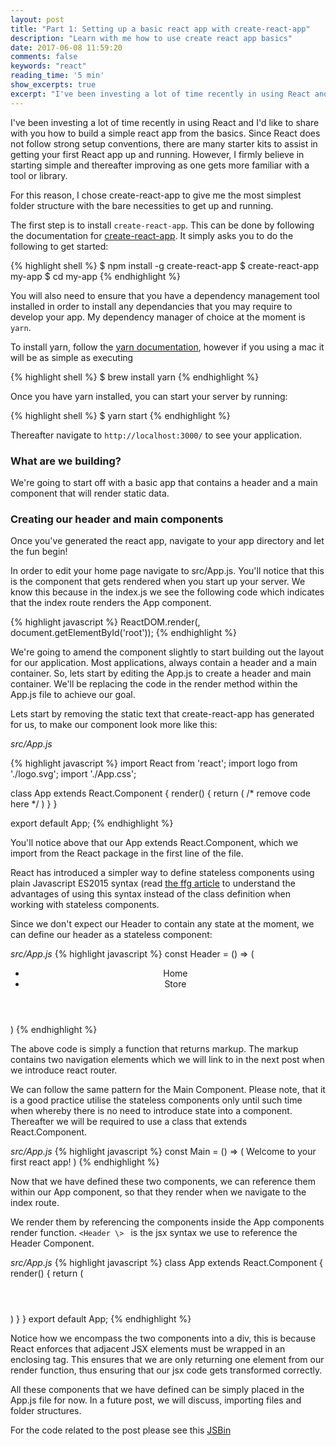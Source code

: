 ```yaml
---
layout: post
title: "Part 1: Setting up a basic react app with create-react-app"
description: "Learn with me how to use create react app basics"
date: 2017-06-08 11:59:20
comments: false
keywords: "react"
reading_time: '5 min'
show_excerpts: true
excerpt: "I've been investing a lot of time recently in using React and I'd like to share with you how to build a simple react app from the basics..."
---
```


I've been investing a lot of time recently in using React and I'd like to share with you how to build a simple react app from the basics. Since React does not follow strong setup conventions, there are many starter kits to assist in getting your first React app up and running. However, I firmly believe in starting simple and thereafter improving as one gets more familiar with a tool or library.

For this reason, I chose create-react-app to give me the most simplest folder structure with the bare necessities to get up and running.

The first step is to install ```create-react-app```. This can be done by following the documentation for [create-react-app](https://github.com/facebookincubator/create-react-app). It simply asks you to do the following to get started:


{% highlight shell %}
$ npm install -g create-react-app
$ create-react-app my-app
$ cd my-app
{% endhighlight %}

You will also need to ensure that you have a dependency management tool installed in order to install any dependancies that you may require to develop your app. My dependency manager of choice at the moment is  ```yarn```.

To install yarn, follow the [yarn documentation](https://yarnpkg.com/en/docs/getting-started), however if you using a mac it will be as simple as executing

{% highlight shell %}
$ brew install yarn
{% endhighlight %}

Once you have yarn installed, you can start your server by running:

{% highlight shell %}
$ yarn start
{% endhighlight %}

Thereafter navigate to ```http://localhost:3000/``` to see your application.

### What are we building?

We're going to start off with a basic app that contains a header and a main component that will render static data.


### Creating our header and main components

Once you've generated the react app, navigate to your app directory and let the fun begin!

In order to edit your home page navigate to src/App.js. You'll notice that this is the component that gets rendered when you start up your server. We know this because in the index.js we see the following code which indicates that the index route renders the App component.

{% highlight javascript %}
ReactDOM.render(<App/>, document.getElementById('root'));
{% endhighlight %}

We're going to amend the component slightly to start building out the layout for our application. Most applications, always contain a header and a main container. So, lets start by editing the App.js to create a header and main container. We'll be replacing the code in the render method within the App.js file to achieve our goal.

Lets start by removing the static text that create-react-app has generated for us, to make our component look more like this:

*src/App.js*

{% highlight javascript %}
import React from 'react';
import logo from './logo.svg';
import './App.css';

class App extends React.Component {
  render() {
    return (
      /* remove code here */
    )
  }
}

export default App;
{% endhighlight %}

You'll notice above that our App extends React.Component, which we import from the React package in the first line of the file.

React has introduced a simpler way to define stateless components using plain Javascript ES2015 syntax (read [the ffg article](https://hackernoon.com/react-stateless-functional-components-nine-wins-you-might-have-overlooked-997b0d933dbc) to understand the advantages of using this syntax instead of the class definition when working with stateless components.

Since we don't expect our Header to contain any state at the moment, we can define our header as a stateless component:

*src/App.js*
{% highlight javascript %}
const Header = () => (
  <header>
    <nav>
      <ul>
        <li>Home</li>
        <li>Store</li>
      </ul>
    </nav>
  </header>
)
{% endhighlight %}

The above code is simply a function that returns markup. The markup contains two navigation elements which we will link to in the next post when we introduce react router.

We can follow the same pattern for the Main Component. Please note, that it is a good practice utilise the stateless components only until such time when whereby there is no need to introduce state into a component. Thereafter we will be required to use a class that extends React.Component.

*src/App.js*
{% highlight javascript %}
const Main = () => (
  Welcome to your first react app!
)
{% endhighlight %}

Now that we have defined these two components, we can reference them within our App component, so that they render when we navigate to the index route.

We render them by referencing the components inside the App components render function. ```<Header \> ``` is the jsx syntax we use to reference the Header Component.

*src/App.js*
{% highlight javascript %}
class App extends React.Component {
  render() {
    return (
      <div>
       <Header/>
       <Main/>
      </div>
    )
  }
}
export default App;
{% endhighlight %}

Notice how we encompass the two components into a div, this is because React enforces that  adjacent JSX elements must be wrapped in an enclosing tag. This ensures that we are only returning one element from our render function, thus ensuring that our jsx code gets transformed correctly.

All these components that we have defined can be simply placed in the App.js file for now. In a future post, we will discuss, importing files and folder structures.

For the code related to the post please see this [JSBin](https://jsbin.com/hasajef/8/edit?html,js,output)
